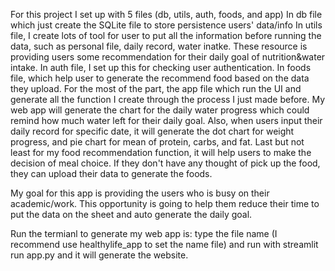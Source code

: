 For this project I set up with 5 files (db, utils, auth, foods, and app)
In db file which just create the SQLite file to store persistence users' data/info
In utils file, I create lots of tool for user to put all the information before running the data, such as personal file, daily record, water inatke. These resource is providing users some recommendation for their daily goal of nutrition&water intake. 
In auth file, I set up this for checking user authentication.
In foods file, which help user to generate the recommend food based on the data they upload.
For the most of the part, the app file which run the UI and generate all the function I create through the process I just made before. My web app will generate the chart for the daily water progress which could remind how much water left for their daily goal. Also, when users input their daily record for specific date, it will generate the dot chart for weight progress, and pie chart for mean of protein, carbs, and fat. Last but not least for my food recommendation function, it will help users to make the decision of meal choice. If they don't have any thought of pick up the food, they can upload their data to generate the foods.

My goal for this app is providing the users who is busy on their academic/work. This opportunity is going to help them reduce their time to put the data on the sheet and auto generate the daily goal.

Run the termianl to generate my web app is: type the file name (I recommend use healthylife_app to set the name file) and run with streamlit run app.py and it will generate the website.
